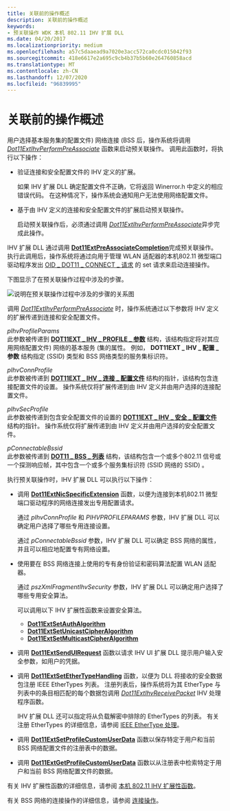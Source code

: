```yaml
---
title: 关联前的操作概述
description: 关联前的操作概述
keywords:
- 预关联操作 WDK 本机 802.11 IHV 扩展 DLL
ms.date: 04/20/2017
ms.localizationpriority: medium
ms.openlocfilehash: a57c5daaead9a7020e3acc572ca0cdc015042f93
ms.sourcegitcommit: 418e6617e2a695c9cb4b37b5b60e264760858acd
ms.translationtype: MT
ms.contentlocale: zh-CN
ms.lasthandoff: 12/07/2020
ms.locfileid: "96839995"
---
```

# <a name="pre-association-operation-overview"></a>关联前的操作概述




 

用户选择基本服务集的配置文件) 网络连接 (BSS 后，操作系统将调用 [*Dot11ExtIhvPerformPreAssociate*](/windows-hardware/drivers/ddi/wlanihv/nc-wlanihv-dot11extihv_perform_pre_associate) 函数来启动预关联操作。 调用此函数时，将执行以下操作：

-   验证连接和安全配置文件的 IHV 定义的扩展。

    如果 IHV 扩展 DLL 确定配置文件不正确，它将返回 Winerror.h 中定义的相应错误代码。 在这种情况下，操作系统会通知用户无法使用网络配置文件。

-   基于由 IHV 定义的连接和安全配置文件的扩展启动预关联操作。

    启动预关联操作后，必须通过调用 [*Dot11ExtIhvPerformPreAssociate*](/windows-hardware/drivers/ddi/wlanihv/nc-wlanihv-dot11extihv_perform_pre_associate)异步完成此操作。

IHV 扩展 DLL 通过调用 [**Dot11ExtPreAssociateCompletion**](/windows-hardware/drivers/ddi/wlanihv/nc-wlanihv-dot11ext_pre_associate_completion)完成预关联操作。 执行此调用后，操作系统将通过向用于管理 WLAN 适配器的本机802.11 微型端口驱动程序发出 [OID \_ DOT11 \_ CONNECT \_ 请求](/previous-versions/windows/hardware/wireless/oid-dot11-connect-request) 的 set 请求来启动连接操作。

下图显示了在预关联操作过程中涉及的步骤。

![说明在预关联操作过程中涉及的步骤的关系图](images/ihv-ext-preassoc.png)

调用 [*Dot11ExtIhvPerformPreAssociate*](/windows-hardware/drivers/ddi/wlanihv/nc-wlanihv-dot11extihv_perform_pre_associate) 时，操作系统通过以下参数将 IHV 定义的扩展传递到连接和安全配置文件。

<a href="" id="pihvprofileparams"></a>*pIhvProfileParams*  
此参数被传递到 [**DOT11EXT \_ IHV \_ PROFILE \_ 参数**](/windows-hardware/drivers/ddi/wlanihvtypes/ns-wlanihvtypes-_dot11ext_ihv_profile_params) 结构，该结构指定将对其应用网络配置文件) 网络的基本服务 (集的属性。 例如， **DOT11EXT \_ IHV \_ 配置 \_ 参数** 结构指定 (SSID) 类型和 BSS 网络类型的服务集标识符。

<a href="" id="pihvconnprofile"></a>*pIhvConnProfile*  
此参数被传递到 [**DOT11EXT \_ IHV \_ 连接 \_ 配置文件**](/windows-hardware/drivers/ddi/wlanihv/ns-wlanihv-_dot11ext_ihv_connectivity_profile) 结构的指针，该结构包含连接配置文件的设置。 操作系统仅将扩展传递到由 IHV 定义并由用户选择的连接配置文件。

<a href="" id="pihvsecprofile"></a>*pIhvSecProfile*  
此参数被传递到包含安全配置文件的设置的 [**DOT11EXT \_ IHV \_ 安全 \_ 配置文件**](/windows-hardware/drivers/ddi/wlanihv/ns-wlanihv-_dot11ext_ihv_security_profile) 结构的指针。 操作系统仅将扩展传递到由 IHV 定义并由用户选择的安全配置文件。

<a href="" id="pconnectablebssid"></a>*pConnectableBssid*  
此参数被传递到 [**DOT11 \_ BSS \_ 列表**](/windows-hardware/drivers/ddi/wlclient/ns-wlclient-_dot11_bss_list) 结构，该结构包含一个或多个802.11 信号或一个探测响应帧，其中包含一个或多个服务集标识符 (SSID 网络的 SSID) 。

执行预关联操作时，IHV 扩展 DLL 可以执行以下操作：

-   调用 [**Dot11ExtNicSpecificExtension**](/windows-hardware/drivers/ddi/wlanihv/nc-wlanihv-dot11ext_nic_specific_extension) 函数，以便为连接到本机802.11 微型端口驱动程序的网络连接发出专用配置请求。

    通过 *pIhvConnProfile* 和 *PIHVPROFILEPARAMS* 参数，IHV 扩展 DLL 可以确定用户选择了哪些专用连接设置。

    通过 *pConnectableBssid* 参数，IHV 扩展 DLL 可以确定 BSS 网络的属性，并且可以相应地配置专有网络设置。

-   使用要在 BSS 网络连接上使用的专有身份验证和密码算法配置 WLAN 适配器。

    通过 *pszXmlFragmentIhvSecurity* 参数，IHV 扩展 DLL 可以确定用户选择了哪些专用安全算法。

    可以调用以下 IHV 扩展性函数来设置安全算法。

    -   [**Dot11ExtSetAuthAlgorithm**](/windows-hardware/drivers/ddi/wlanihv/nc-wlanihv-dot11ext_set_auth_algorithm)
    -   [**Dot11ExtSetUnicastCipherAlgorithm**](/windows-hardware/drivers/ddi/wlanihv/nc-wlanihv-dot11ext_set_unicast_cipher_algorithm)
    -   [**Dot11ExtSetMulticastCipherAlgorithm**](/windows-hardware/drivers/ddi/wlanihv/nc-wlanihv-dot11ext_set_multicast_cipher_algorithm)
-   调用 [**Dot11ExtSendUIRequest**](/windows-hardware/drivers/ddi/wlanihv/nc-wlanihv-dot11ext_send_ui_request) 函数以请求 IHV UI 扩展 DLL 提示用户输入安全参数，如用户的凭据。

-   调用 [**Dot11ExtSetEtherTypeHandling**](/windows-hardware/drivers/ddi/wlanihv/nc-wlanihv-dot11ext_set_ethertype_handling) 函数，以便为 DLL 将接收的安全数据包注册 IEEE EtherTypes 列表。 注册列表后，操作系统将为其 EtherType 与列表中的条目相匹配的每个数据包调用 [*Dot11ExtIhvReceivePacket*](/windows-hardware/drivers/ddi/wlanihv/nc-wlanihv-dot11extihv_receive_packet) IHV 处理程序函数。

    IHV 扩展 DLL 还可以指定将从负载解密中排除的 EtherTypes 的列表。 有关注册 EtherTypes 的详细信息，请参阅 [IEEE EtherType 处理](ieee-ethertype-handling.md)。

-   调用 [**Dot11ExtSetProfileCustomUserData**](/windows-hardware/drivers/ddi/wlanihv/nc-wlanihv-dot11ext_set_profile_custom_user_data) 函数以保存特定于用户和当前 BSS 网络配置文件的注册表中的数据。

-   调用 [**Dot11ExtGetProfileCustomUserData**](/windows-hardware/drivers/ddi/wlanihv/nc-wlanihv-dot11ext_get_profile_custom_user_data) 函数以从注册表中检索特定于用户和当前 BSS 网络配置文件的数据。

有关 IHV 扩展性函数的详细信息，请参阅 [本机 802.11 IHV 扩展性函数](./native-802-11-ihv-extensibility-functions.md)。

有关 BSS 网络的连接操作的详细信息，请参阅 [连接操作](/previous-versions/windows/hardware/wireless/connection-operations)。

 

 

